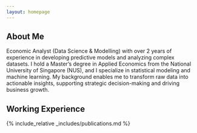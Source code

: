 ```yaml
---
layout: homepage
---
```


## About Me
Economic Analyst (Data Science & Modelling) with over 2 years of experience in developing predictive models and analyzing complex datasets. I hold a Master’s degree in Applied Economics from the National University of Singapore (NUS), and I specialize in statistical modeling and machine learning. My background enables me to transform raw data into actionable insights, supporting strategic decision-making and driving business growth.

## Working Experience


{% include_relative _includes/publications.md %}
